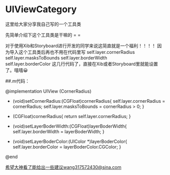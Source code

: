 # UIViewCategory
这里给大家分享我自己写的一个工具类

先简单介绍下这个工具类是干嘛的 = =

对于使用Xib和Storyboard进行开发的同学来说这简直就是一个福利！！！！
因为导入这个工具类后再也不用在代码里写
self.layer.cornerRadius
self.layer.masksToBounds 
self.layer.borderWidth  
self.layer.borderColor
这几行代码了，直接在Xib或者Storyboard里就能设置了。嘻嘻😀

##.m代码：

@implementation UIView (CornerRadius)
- (void)setCornerRadius:(CGFloat)cornerRadius{
self.layer.cornerRadius = cornerRadius;
self.layer.masksToBounds = cornerRadius > 0;
}

- (CGFloat)cornerRadius{
return self.layer.cornerRadius;
}

- (void)setLayerBoderWidth:(CGFloat)layerBoderWidth{
self.layer.borderWidth = layerBoderWidth;
}

- (void)setLayerBoderColor:(UIColor *)layerBoderColor{
self.layer.borderColor = layerBoderColor.CGColor;
}

@end

希望大神看了能给出一些建议wang317572430@sina.com
